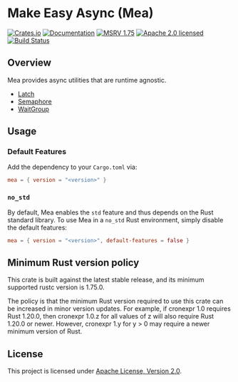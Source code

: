 # Make Easy Async (Mea)

[![Crates.io][crates-badge]][crates-url]
[![Documentation][docs-badge]][docs-url]
[![MSRV 1.75][msrv-badge]](https://www.whatrustisit.com)
[![Apache 2.0 licensed][license-badge]][license-url]
[![Build Status][actions-badge]][actions-url]

[crates-badge]: https://img.shields.io/crates/v/mea.svg
[crates-url]: https://crates.io/crates/mea
[docs-badge]: https://docs.rs/mea/badge.svg
[msrv-badge]: https://img.shields.io/badge/MSRV-1.75-green?logo=rust
[docs-url]: https://docs.rs/mea
[license-badge]: https://img.shields.io/crates/l/mea
[license-url]: LICENSE
[actions-badge]: https://github.com/tisonkun/mea/actions/workflows/ci.yml/badge.svg
[actions-url]: https://github.com/tisonkun/mea/actions/workflows/ci.yml

## Overview

Mea provides async utilities that are runtime agnostic.

* [Latch](https://docs.rs/mea/*/mea/latch/struct.Latch.html)
* [Semaphore](https://docs.rs/mea/*/mea/semephore/struct.Semaphore.html)
* [WaitGroup](https://docs.rs/mea/*/mea/waitgroup/struct.WaitGroup.html)

## Usage

### Default Features

Add the dependency to your `Cargo.toml` via:

```toml
mea = { version = "<version>" }
```

### `no_std`

By default, Mea enables the `std` feature and thus depends on the Rust standard library. To use Mea in a
`no_std` Rust environment, simply disable the default features:

```toml
mea = { version = "<version>", default-features = false }
```

## Minimum Rust version policy

This crate is built against the latest stable release, and its minimum supported rustc version is 1.75.0.

The policy is that the minimum Rust version required to use this crate can be increased in minor version updates. For example, if cronexpr 1.0 requires Rust 1.20.0, then cronexpr 1.0.z for all values of z will also require Rust 1.20.0 or newer. However, cronexpr 1.y for y > 0 may require a newer minimum version of Rust.

## License

This project is licensed under [Apache License, Version 2.0](LICENSE).
